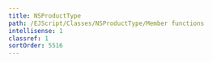 ```yaml
---
title: NSProductType
path: /EJScript/Classes/NSProductType/Member functions
intellisense: 1
classref: 1
sortOrder: 5516
---
```





